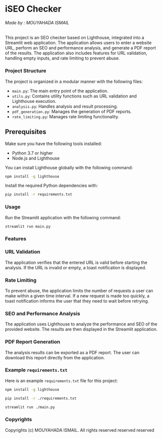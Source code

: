 # iSEO Checker 
###### Made by : MOUYAHADA ISMAIL

This project is an SEO checker based on Lighthouse, integrated into a Streamlit web application. The application allows users to enter a website URL, perform an SEO and performance analysis, and generate a PDF report of the results. The application also includes features for URL validation, handling empty inputs, and rate limiting to prevent abuse.

### Project Structure

The project is organized in a modular manner with the following files:

- `main.py`: The main entry point of the application.
- `utils.py`: Contains utility functions such as URL validation and Lighthouse execution.
- `analysis.py`: Handles analysis and result processing.
- `pdf_generation.py`: Manages the generation of PDF reports.
- `rate_limiting.py`: Manages rate limiting functionality.

## Prerequisites

Make sure you have the following tools installed:

- Python 3.7 or higher
- Node.js and Lighthouse

You can install Lighthouse globally with the following command:

```bash
npm install -g lighthouse
```

Install the required Python dependencies with:

```bash
pip install -r requirements.txt
```

### Usage

Run the Streamlit application with the following command:

```bash
streamlit run main.py
```

### Features

### URL Validation

The application verifies that the entered URL is valid before starting the analysis. If the URL is invalid or empty, a toast notification is displayed.

### Rate Limiting

To prevent abuse, the application limits the number of requests a user can make within a given time interval. If a new request is made too quickly, a toast notification informs the user that they need to wait before retrying.

### SEO and Performance Analysis

The application uses Lighthouse to analyze the performance and SEO of the provided website. The results are then displayed in the Streamlit application.

### PDF Report Generation

The analysis results can be exported as a PDF report. The user can download this report directly from the application.

### Example `requirements.txt`

Here is an example `requirements.txt` file for this project:


```bash
npm install -g lighthouse
```

```bash
pip install -r ./requirements.txt 
```

```bash
streamlit run ./main.py
```

### Copyrights

Copyrights (c) MOUYAHADA ISMAIL. All rights reserved reserved reserved

 